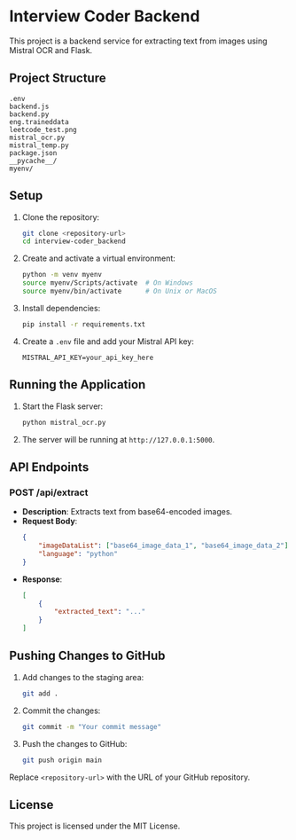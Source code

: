 # Interview Coder Backend

This project is a backend service for extracting text from images using Mistral OCR and Flask.

## Project Structure

```
.env
backend.js
backend.py
eng.traineddata
leetcode_test.png
mistral_ocr.py
mistral_temp.py
package.json
__pycache__/
myenv/
```

## Setup

1. Clone the repository:
    ```sh
    git clone <repository-url>
    cd interview-coder_backend
    ```

2. Create and activate a virtual environment:
    ```sh
    python -m venv myenv
    source myenv/Scripts/activate  # On Windows
    source myenv/bin/activate      # On Unix or MacOS
    ```

3. Install dependencies:
    ```sh
    pip install -r requirements.txt
    ```

4. Create a `.env` file and add your Mistral API key:
    ```
    MISTRAL_API_KEY=your_api_key_here
    ```

## Running the Application

1. Start the Flask server:
    ```sh
    python mistral_ocr.py
    ```

2. The server will be running at `http://127.0.0.1:5000`.

## API Endpoints

### POST /api/extract

- **Description**: Extracts text from base64-encoded images.
- **Request Body**:
    ```json
    {
        "imageDataList": ["base64_image_data_1", "base64_image_data_2"],
        "language": "python"
    }
    ```
- **Response**:
    ```json
    [
        {
            "extracted_text": "..."
        }
    ]
    ```

## Pushing Changes to GitHub

1. Add changes to the staging area:
    ```sh
    git add .
    ```

2. Commit the changes:
    ```sh
    git commit -m "Your commit message"
    ```

3. Push the changes to GitHub:
    ```sh
    git push origin main
    ```

Replace `<repository-url>` with the URL of your GitHub repository.

## License

This project is licensed under the MIT License.